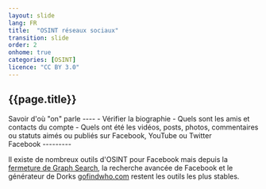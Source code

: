 ```yaml
---
layout: slide
lang: FR
title:  "OSINT réseaux sociaux"
transition: slide
order: 2
onhome: true
categories: [OSINT]
licence: "CC BY 3.0"
---
```


<section>
  <h1>{{page.title}}</h1>
</section>

<section data-markdown>
Savoir d'où "on" parle
----
-   Vérifier la biographie
-   Quels sont les amis et contacts du compte
-   Quels ont été les vidéos, posts, photos, commentaires ou statuts aimés ou publiés
    sur Facebook, YouTube ou Twitter
</section>

<section data-markdown>
Facebook
---------

Il existe de nombreux outils d'OSINT pour Facebook mais depuis la [fermeture de Graph Search](https://www.vice.com/en_us/article/zmpgmx/facebook-stops-graph-search),
la recherche avancée de Facebook et le générateur de Dorks [gofindwho.com](https://gofindwho.com/) restent les outils les plus stables.
</section>

<section data-markdown>
</section>

